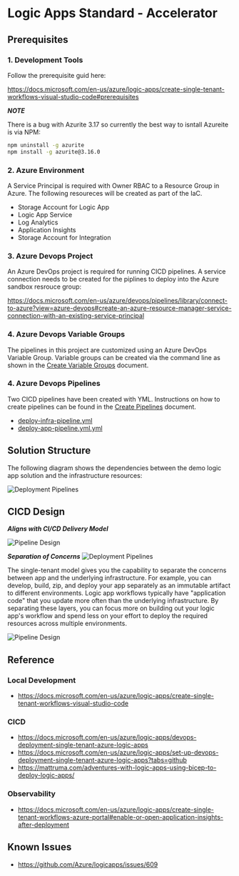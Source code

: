 # Logic Apps Standard - Accelerator 

## Prerequisites

### 1. Development Tools 

Follow the prerequisite guid here:

https://docs.microsoft.com/en-us/azure/logic-apps/create-single-tenant-workflows-visual-studio-code#prerequisites

***NOTE***

There is a bug with Azurite 3.17 so currently the best way to isntall Azureite is via NPM:

``` bash
npm uninstall -g azurite
npm install -g azurite@3.16.0
```

### 2. Azure Environment

A Service Principal is required with Owner RBAC to a Resource Group in Azure. The following resoureces will be created as part of the IaC.

- Storage Account for Logic App
- Logic App Service
- Log Analytics
- Application Insights
- Storage Account for Integration


### 3. Azure Devops Project

An Azure DevOps project is required for running CICD pipelines. A service connection needs to be created for the piplines to deploy into the Azure sandbox resrouce group:

https://docs.microsoft.com/en-us/azure/devops/pipelines/library/connect-to-azure?view=azure-devops#create-an-azure-resource-manager-service-connection-with-an-existing-service-principal

### 4. Azure Devops Variable Groups
The pipelines in this project are customized using an Azure DevOps Variable Group. Variable groups can be created via the command line as shown in the [Create Variable Groups](Infrastructure/docs/Create-Variable-Group.md) document.

### 4. Azure Devops Pipelines
Two CICD pipelines have been created with YML. Instructions on how to create pipelines can be found in the  [Create Pipelines](Infrastructure/docs/Create-Pipeline.md) document.

- [deploy-infra-pipeline.yml](Infrastructure/yml/deploy-infra-pipeline.yml)
- [deploy-app-pipeline.yml.yml](Infrastructure/yml/deploy-app-pipeline.yml.yml)



## Solution Structure

The following diagram shows the dependencies between the demo logic app solution and the infrastructure resources:

![Deployment Pipelines](Design/design-structure.png)

## CICD Design

***Aligns with CI/CD Delivery Model***

![Pipeline Design](Design/developer-delivery.png)

***Separation of Concerns***
![Deployment Pipelines](https://docs.microsoft.com/en-us/azure/logic-apps/media/devops-deployment-single-tenant/deployment-pipelines-logic-apps.png)

The single-tenant model gives you the capability to separate the concerns between app and the underlying infrastructure. For example, you can develop, build, zip, and deploy your app separately as an immutable artifact to different environments. Logic app workflows typically have "application code" that you update more often than the underlying infrastructure. By separating these layers, you can focus more on building out your logic app's workflow and spend less on your effort to deploy the required resources across multiple environments.

![Pipeline Design](Design/design-cicd-detail.png)

##  Reference

### Local Development
- https://docs.microsoft.com/en-us/azure/logic-apps/create-single-tenant-workflows-visual-studio-code

### CICD
- https://docs.microsoft.com/en-us/azure/logic-apps/devops-deployment-single-tenant-azure-logic-apps
- https://docs.microsoft.com/en-us/azure/logic-apps/set-up-devops-deployment-single-tenant-azure-logic-apps?tabs=github
- https://mattruma.com/adventures-with-logic-apps-using-bicep-to-deploy-logic-apps/

### Observability
- https://docs.microsoft.com/en-us/azure/logic-apps/create-single-tenant-workflows-azure-portal#enable-or-open-application-insights-after-deployment

## Known Issues

- https://github.com/Azure/logicapps/issues/609



